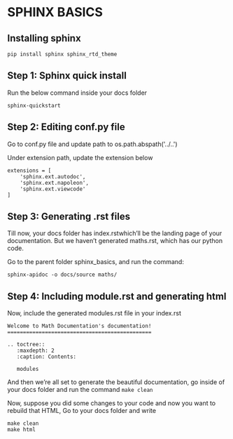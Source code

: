 # SPHINX BASICS

## Installing sphinx
```pip install sphinx sphinx_rtd_theme```

## Step 1: Sphinx quick install
Run the below command inside your docs folder
```
sphinx-quickstart
```

## Step 2: Editing conf.py file
Go to conf.py file and update path to os.path.abspath('../..')

Under extension path, update the extension below
```
extensions = [
    'sphinx.ext.autodoc',
    'sphinx.ext.napoleon',
    'sphinx.ext.viewcode'
]
```

## Step 3: Generating .rst files
Till now, your docs folder has index.rstwhich’ll be the landing page of your documentation. But we haven’t generated maths.rst, which has our python code.

Go to the parent folder sphinx_basics, and run the command:

```sphinx-apidoc -o docs/source maths/```

## Step 4: Including module.rst and generating html
Now, include the generated modules.rst file in your index.rst

```
Welcome to Math Documentation's documentation!
==============================================

.. toctree::
   :maxdepth: 2
   :caption: Contents:

   modules
```

And then we’re all set to generate the beautiful documentation, go inside of your docs folder and run the command
```make clean```

Now, suppose you did some changes to your code and now you want to rebuild that HTML, Go to your docs folder and write

```
make clean
make html
```




